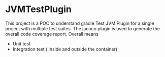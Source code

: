 # JVMTestPlugin
This project is a POC to understand gradle Test JVM Plugin for a single project with multiple test suites.
The jacoco plugin is used to generate the overall code coverage report. Overall means
* Unit test
* Integration test ( inside and outside the container)
